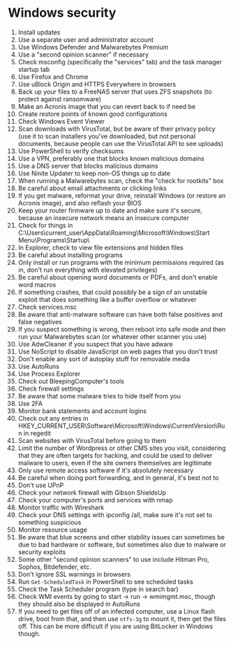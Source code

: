 # Windows security

1. Install updates
2. Use a separate user and administrator account
3. Use Windows Defender and Malwarebytes Premium
4. Use a "second opinion scanner" if necessary
5. Check msconfig (specifically the "services" tab) and the task manager startup tab
6. Use Firefox and Chrome
7. Use uBlock Origin and HTTPS Everywhere in browsers
8. Back up your files to a FreeNAS server that uses ZFS snapshots (to protect against ransomware)
9. Make an Acronis image that you can revert back to if need be
10. Create restore points of known good configurations
11. Check Windows Event Viewer
12. Scan downloads with VirusTotal, but be aware of their privacy policy (use it to scan installers you've downloaded, but not personal documents, because people can use the VirusTotal API to see uploads)
13. Use PowerShell to verify checksums
14. Use a VPN, preferably one that blocks known malicious domains
15. Use a DNS server that blocks malicious domains
16. Use Ninite Updater to keep non-OS things up to date
17. When running a Malwarebytes scan, check the "check for rootkits" box
18. Be careful about email attachments or clicking links
19. If you get malware, reformat your drive, reinstall Windows (or restore an Acronis image), and also reflash your BIOS
20. Keep your router firmware up to date and make sure it's secure, because an insecure network means an insecure computer
21. Check for things in C:\Users\current_user\AppData\Roaming\Microsoft\Windows\Start Menu\Programs\Startup\ 
22. In Explorer, check to view file extensions and hidden files
23. Be careful about installing programs
24. Only install or run programs with the minimum permissions required (as in, don't run everything with elevated privileges)
25. Be careful about opening word documents or PDFs, and don't enable word macros
26. If something crashes, that could possibly be a sign of an unstable exploit that does something like a buffer overflow or whatever
27. Check services.msc
28. Be aware that anti-malware software can have both false positives and false negatives
29. If you suspect something is wrong, then reboot into safe mode and then run your Malwarebytes scan (or whatever other scanner you use)
30. Use AdwCleaner if you suspect that you have adware
31. Use NoScript to disable JavaScript on web pages that you don't trust
32. Don't enable any sort of autoplay stuff for removable media
33. Use AutoRuns
34. Use Process Explorer
35. Check out BleepingComputer's tools
36. Check firewall settings
37. Be aware that some malware tries to hide itself from you
38. Use 2FA
39. Monitor bank statements and account logins
40. Check out any entries in HKEY_CURRENT_USER\Software\Microsoft\Windows\CurrentVersion\Run in regedit
41. Scan websites with VirusTotal before going to them
42. Limit the number of Wordpress or other CMS sites you visit, considering that they are often targets for hacking, and could be used to deliver malware to users, even if the site owners themselves are legitimate
43. Only use remote access software if it's absolutely necessary
44. Be careful when doing port forwarding, and in general, it's best not to
45. Don't use UPnP
46. Check your network firewall with Gibson ShieldsUp
47. Check your computer's ports and services with nmap
48. Monitor traffic with Wireshark
49. Check your DNS settings with ipconfig /all, make sure it's not set to something suspicious
50. Monitor resource usage
51. Be aware that blue screens and other stability issues can sometimes be due to bad hardware or software, but sometimes also due to malware or security exploits
52. Some other "second opinion scanners" to use include Hitman Pro, Sophos, Bitdefender, etc.
53. Don't ignore SSL warnings in browsers
54. Run `Get-ScheduledTask` in PowerShell to see scheduled tasks
55. Check the Task Scheduler program (type in search bar)
56. Check WMI events by going to start -> run -> wmimgmt.msc, though they should also be displayed in AutoRuns
57. If you need to get files off of an infected computer, use a Linux flash drive, boot from that, and then use `ntfs-3g` to mount it, then get the files off. This can be more difficult if you are using BitLocker in Windows though.
